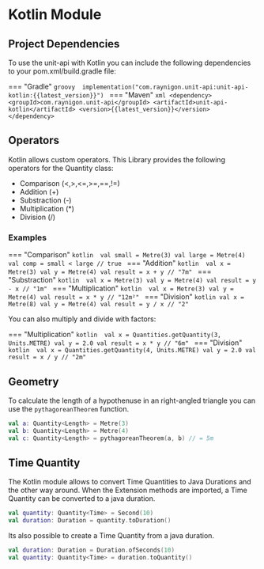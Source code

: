 # Kotlin Module

## Project Dependencies

To use the unit-api with Kotlin you can include the following dependencies to your pom.xml/build.gradle file:

=== "Gradle"
    ```groovy 
    implementation("com.raynigon.unit-api:unit-api-kotlin:{{latest_version}}")
    ```
=== "Maven"
    ```xml
    <dependency>
        <groupId>com.raynigon.unit-api</groupId>
        <artifactId>unit-api-kotlin</artifactId>
        <version>{{latest_version}}</version>
    </dependency>
    ```

## Operators

Kotlin allows custom operators. This Library provides the following operators for the Quantity class:

* Comparison (<,>,<=,>=,==,!=)
* Addition (+)
* Substraction (-)
* Multiplication (*)
* Division (/)

### Examples

=== "Comparison"
    ```kotlin 
    val small = Metre(3)
    val large = Metre(4)
    val comp = small < large // true
    ```
=== "Addition"
    ```kotlin 
    val x = Metre(3)
    val y = Metre(4)
    val result = x + y // "7m"
    ```
=== "Substraction"
    ```kotlin 
    val x = Metre(3)
    val y = Metre(4)
    val result = y - x // "1m"
    ```
=== "Multiplication"
    ```kotlin 
    val x = Metre(3)
    val y = Metre(4)
    val result = x * y // "12m²"
    ```
=== "Division"
    ```kotlin val x = Metre(8)
    val y = Metre(4)
    val result = y / x // "2"
    ```

You can also multiply and divide with factors:

=== "Multiplication"
    ```kotlin 
    val x = Quantities.getQuantity(3, Units.METRE)
    val y = 2.0 val result = x * y // "6m"
    ```
=== "Division"
    ```kotlin 
    val x = Quantities.getQuantity(4, Units.METRE)
    val y = 2.0 val result = x / y // "2m"
    ```

## Geometry

To calculate the length of a hypothenuse in an right-angled triangle you can use the `pythagoreanTheorem` function.

```kotlin
val a: Quantity<Length> = Metre(3)
val b: Quantity<Length> = Metre(4)
val c: Quantity<Length> = pythagoreanTheorem(a, b) // = 5m
```

## Time Quantity

The Kotlin module allows to convert Time Quantities to Java Durations and the other way around. When the Extension
methods are imported, a Time Quantity can be converted to a java duration.

```kotlin
val quantity: Quantity<Time> = Second(10)
val duration: Duration = quantity.toDuration()
```

Its also possible to create a Time Quantity from a java duration.

```kotlin
val duration: Duration = Duration.ofSeconds(10)
val quantity: Quantity<Time> = duration.toQuantity()
```